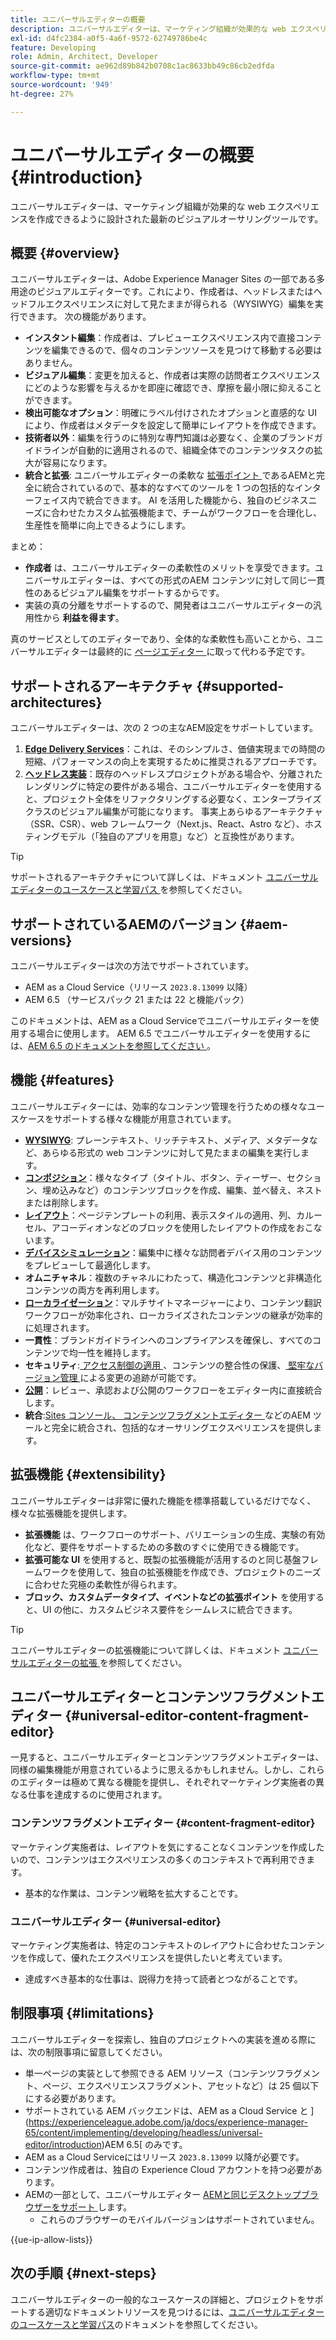 ```yaml
---
title: ユニバーサルエディターの概要
description: ユニバーサルエディターは、マーケティング組織が効果的な web エクスペリエンスを作成できるように設計された最新のビジュアルオーサリングツールです。
exl-id: d4fc2384-a0f5-4a6f-9572-62749786be4c
feature: Developing
role: Admin, Architect, Developer
source-git-commit: ae962d89b842b0708c1ac8633bb49c86cb2edfda
workflow-type: tm+mt
source-wordcount: '949'
ht-degree: 27%

---
```



# ユニバーサルエディターの概要 {#introduction}

ユニバーサルエディターは、マーケティング組織が効果的な web エクスペリエンスを作成できるように設計された最新のビジュアルオーサリングツールです。

## 概要 {#overview}

ユニバーサルエディターは、Adobe Experience Manager Sites の一部である多用途のビジュアルエディターです。これにより、作成者は、ヘッドレスまたはヘッドフルエクスペリエンスに対して見たままが得られる（WYSIWYG）編集を実行できます。 次の機能があります。

* **インスタント編集**：作成者は、プレビューエクスペリエンス内で直接コンテンツを編集できるので、個々のコンテンツソースを見つけて移動する必要はありません。
* **ビジュアル編集**：変更を加えると、作成者は実際の訪問者エクスペリエンスにどのような影響を与えるかを即座に確認でき、摩擦を最小限に抑えることができます。
* **検出可能なオプション**：明確にラベル付けされたオプションと直感的な UI により、作成者はメタデータを設定して簡単にレイアウトを作成できます。
* **技術者以外**：編集を行うのに特別な専門知識は必要なく、企業のブランドガイドラインが自動的に適用されるので、組織全体でのコンテンツタスクの拡大が容易になります。
* **統合と拡張**: ユニバーサルエディターの柔軟な [ 拡張ポイント ](#extensibility) であるAEMと完全に統合されているので、基本的なすべてのツールを 1 つの包括的なインターフェイス内で統合できます。 AI を活用した機能から、独自のビジネスニーズに合わせたカスタム拡張機能まで、チームがワークフローを合理化し、生産性を簡単に向上できるようにします。

まとめ：

* **作成者** は、ユニバーサルエディターの柔軟性のメリットを享受できます。ユニバーサルエディターは、すべての形式のAEM コンテンツに対して同じ一貫性のあるビジュアル編集をサポートするからです。
* 実装の真の分離をサポートするので、開発者はユニバーサルエディターの汎用性から **利益を得ます**。

真のサービスとしてのエディターであり、全体的な柔軟性も高いことから、ユニバーサルエディターは最終的に [ ページエディター ](/help/sites-cloud/authoring/page-editor/introduction.md) に取って代わる予定です。

## サポートされるアーキテクチャ {#supported-architectures}

ユニバーサルエディターは、次の 2 つの主なAEM設定をサポートしています。

1. **[Edge Delivery Services](/help/edge/overview.md)**：これは、そのシンプルさ、価値実現までの時間の短縮、パフォーマンスの向上を実現するために推奨されるアプローチです。
1. **[ヘッドレス実装](/help/headless/introduction.md)**：既存のヘッドレスプロジェクトがある場合や、分離されたレンダリングに特定の要件がある場合、ユニバーサルエディターを使用すると、プロジェクト全体をリファクタリングする必要なく、エンタープライズクラスのビジュアル編集が可能になります。 事実上あらゆるアーキテクチャ（SSR、CSR）、web フレームワーク（Next.js、React、Astro など）、ホスティングモデル（「独自のアプリを用意」など）と互換性があります。

>[!TIP]
>
>サポートされるアーキテクチャについて詳しくは、ドキュメント [ ユニバーサルエディターのユースケースと学習パス ](/help/implementing/universal-editor/use-cases.md) を参照してください。

## サポートされているAEMのバージョン {#aem-versions}

ユニバーサルエディターは次の方法でサポートされています。

* AEM as a Cloud Service（リリース `2023.8.13099` 以降）
* AEM 6.5 （サービスパック 21 または 22 と機能パック）

このドキュメントは、AEM as a Cloud Serviceでユニバーサルエディターを使用する場合に使用します。 AEM 6.5 でユニバーサルエディターを使用するには、[AEM 6.5 のドキュメントを参照してください ](https://experienceleague.adobe.com/en/docs/experience-manager-65/content/implementing/developing/headless/universal-editor/introduction?lang=en)。

## 機能 {#features}

ユニバーサルエディターには、効率的なコンテンツ管理を行うための様々なユースケースをサポートする様々な機能が用意されています。

* **[WYSIWYG](/help/sites-cloud/authoring/universal-editor/authoring.md)**: プレーンテキスト、リッチテキスト、メディア、メタデータなど、あらゆる形式の web コンテンツに対して見たままの編集を実行します。
* **[コンポジション](/help/sites-cloud/authoring/universal-editor/authoring.md#editing-content)**：様々なタイプ（タイトル、ボタン、ティーザー、セクション、埋め込みなど）のコンテンツブロックを作成、編集、並べ替え、ネストまたは削除します。
* **[レイアウト](/help/sites-cloud/authoring/universal-editor/templates.md)**：ページテンプレートの利用、表示スタイルの適用、列、カルーセル、アコーディオンなどのブロックを使用したレイアウトの作成をおこないます。
* **[デバイスシミュレーション](/help/sites-cloud/authoring/universal-editor/navigation.md#emulator)**：編集中に様々な訪問者デバイス用のコンテンツをプレビューして最適化します。
* **オムニチャネル**：複数のチャネルにわたって、構造化コンテンツと非構造化コンテンツの両方を再利用します。
* **[ローカライゼーション](/help/sites-cloud/authoring/universal-editor/inheritance.md)**：マルチサイトマネージャーにより、コンテンツ翻訳ワークフローが効率化され、ローカライズされたコンテンツの継承が効率的に処理されます。
* **一貫性**：ブランドガイドラインへのコンプライアンスを確保し、すべてのコンテンツで均一性を維持します。
* **セキュリティ**:[ アクセス制御の適用 ](/help/implementing/universal-editor/authentication.md)、コンテンツの整合性の保護、[ 堅牢なバージョン管理 ](/help/sites-cloud/authoring/sites-console/page-versions.md) による変更の追跡が可能です。
* **[公開](/help/sites-cloud/authoring/universal-editor/publishing.md)**：レビュー、承認および公開のワークフローをエディター内に直接統合します。
* **統合**:[Sites コンソール、](/help/sites-cloud/authoring/sites-console/introduction.md)[ コンテンツフラグメントエディター ](/help/sites-cloud/administering/content-fragments/overview.md) などのAEM ツールと完全に統合され、包括的なオーサリングエクスペリエンスを提供します。

## 拡張機能 {#extensibility}

ユニバーサルエディターは非常に優れた機能を標準搭載しているだけでなく、様々な拡張機能を提供します。

* **拡張機能** は、ワークフローのサポート、バリエーションの生成、実験の有効化など、要件をサポートするための多数のすぐに使用できる機能です。
* **拡張可能な UI** を使用すると、既製の拡張機能が活用するのと同じ基盤フレームワークを使用して、独自の拡張機能を作成でき、プロジェクトのニーズに合わせた究極の柔軟性が得られます。
* **ブロック、カスタムデータタイプ、イベントなどの拡張ポイント** を使用すると、UI の他に、カスタムビジネス要件をシームレスに統合できます。

>[!TIP]
>
>ユニバーサルエディターの拡張機能について詳しくは、ドキュメント [ ユニバーサルエディターの拡張 ](/help/implementing/universal-editor/extending.md) を参照してください。

## ユニバーサルエディターとコンテンツフラグメントエディター {#universal-editor-content-fragment-editor}

一見すると、ユニバーサルエディターとコンテンツフラグメントエディターは、同様の編集機能が用意されているように思えるかもしれません。しかし、これらのエディターは極めて異なる機能を提供し、それぞれマーケティング実施者の異なる仕事を達成するのに使用されます。

### コンテンツフラグメントエディター {#content-fragment-editor}

マーケティング実施者は、レイアウトを気にすることなくコンテンツを作成したいので、コンテンツはエクスペリエンスの多くのコンテキストで再利用できます。

* 基本的な作業は、コンテンツ戦略を拡大することです。

### ユニバーサルエディター {#universal-editor}

マーケティング実施者は、特定のコンテキストのレイアウトに合わせたコンテンツを作成して、優れたエクスペリエンスを提供したいと考えています。

* 達成すべき基本的な仕事は、説得力を持って読者とつながることです。

## 制限事項 {#limitations}

ユニバーサルエディターを探索し、独自のプロジェクトへの実装を進める際には、次の制限事項に留意してください。

* 単一ページの実装として参照できる AEM リソース（コンテンツフラグメント、ページ、エクスペリエンスフラグメント、アセットなど）は 25 個以下にする必要があります。
* サポートされている AEM バックエンドは、AEM as a Cloud Service と ](https://experienceleague.adobe.com/ja/docs/experience-manager-65/content/implementing/developing/headless/universal-editor/introduction)AEM 6.5[ のみです。
* AEM as a Cloud Serviceにはリリース `2023.8.13099` 以降が必要です。
* コンテンツ作成者は、独自の Experience Cloud アカウントを持つ必要があります。
* AEMの一部として、ユニバーサルエディター [AEMと同じデスクトップブラウザーをサポート ](/help/overview/supported-platforms.md) します。
   * これらのブラウザーのモバイルバージョンはサポートされていません。

{{ue-ip-allow-lists}}

## 次の手順 {#next-steps}

ユニバーサルエディターの一般的なユースケースの詳細と、プロジェクトをサポートする適切なドキュメントリソースを見つけるには、[ユニバーサルエディターのユースケースと学習パス](/help/implementing/universal-editor/use-cases.md)のドキュメントを参照してください。

